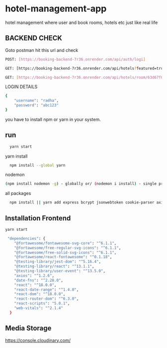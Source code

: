 # hotel-management-app
hotel management where user and book rooms, hotels etc just like real life

## BACKEND CHECK

Goto postman hit this url and check 

```bash
POST: [https://booking-backend-7r36.onrender.com/api/auth/logi]

GET: [https://booking-backend-7r36.onrender.com/api/hotels?featured=true&limit=1&min=10&max=200]

GET: [https://booking-backend-7r36.onrender.com/api/hotels/room/63d67f0f1b38293acd6788d8]
```
LOGIN DETAILS
```bash
{
    "username": "radha",
    "password": "abc123"
}
```

you have to install npm or yarn in your system.

## run
```bash
  yarn start
```

  yarn install 
```bash
  npm install --global yarn
```
  nodemon
  ```bash
  (npm install nodemon -g) - globally or/ (nodemon i install) - single project
```
all packages
```bash
  npm install || yarn add express bcrypt jsonwebtoken cookie-parser axios
```


## Installation Frontend

```bash
yarn start
```

```bash
 "dependencies": {
    "@fortawesome/fontawesome-svg-core": "^6.1.1",
    "@fortawesome/free-regular-svg-icons": "^6.1.1",
    "@fortawesome/free-solid-svg-icons": "^6.1.1",
    "@fortawesome/react-fontawesome": "^0.1.18",
    "@testing-library/jest-dom": "^5.16.4",
    "@testing-library/react": "^13.1.1",
    "@testing-library/user-event": "^13.5.0",
    "axios": "^1.2.6",
    "date-fns": "^2.28.0",
    "react": "^18.0.0",
    "react-date-range": "^1.4.0",
    "react-dom": "^18.0.0",
    "react-router-dom": "^6.3.0",
    "react-scripts": "5.0.1",
    "web-vitals": "^2.1.4"
  }
  ```

  ## Media Storage
  https://console.cloudinary.com/
